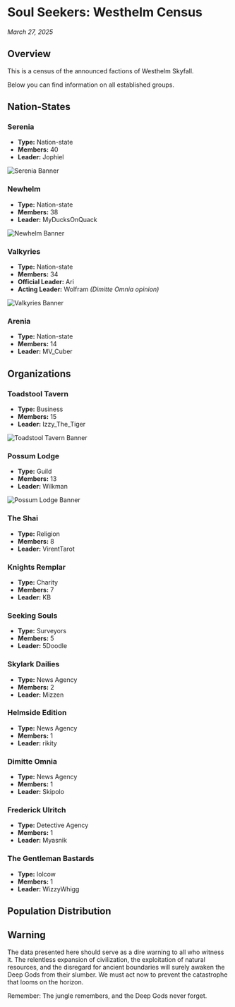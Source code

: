 # Soul Seekers: Westhelm Census

*March 27, 2025*

## Overview

This is a census of the announced factions of Westhelm Skyfall.

Below you can find information on all established groups.

## Nation-States

<div class="faction-entry">
<div class="faction-info">

### Serenia
- **Type:** Nation-state
- **Members:** 40
- **Leader:** Jophiel

</div>
<img src="assets/banners/serenia.png" alt="Serenia Banner" class="faction-banner">
</div>

<div class="faction-entry">
<div class="faction-info">

### Newhelm
- **Type:** Nation-state
- **Members:** 38
- **Leader:** MyDucksOnQuack

</div>
<img src="assets/banners/newhelm.png" alt="Newhelm Banner" class="faction-banner">
</div>

<div class="faction-entry">
<div class="faction-info">

### Valkyries
- **Type:** Nation-state
- **Members:** 34
- **Official Leader:** Ari
- **Acting Leader:** Wolfram *(Dimitte Omnia opinion)*

</div>
<img src="assets/banners/valkyries.png" alt="Valkyries Banner" class="faction-banner">
</div>

<div class="faction-entry">
<div class="faction-info">

### Arenia
- **Type:** Nation-state
- **Members:** 14
- **Leader:** MV_Cuber

</div>
</div>

## Organizations

<div class="faction-entry">
<div class="faction-info">

### Toadstool Tavern
- **Type:** Business
- **Members:** 15
- **Leader:** Izzy_The_Tiger

</div>
<img src="assets/banners/toadstool_tavern.png" alt="Toadstool Tavern Banner" class="faction-banner">
</div>

<div class="faction-entry">
<div class="faction-info">

### Possum Lodge
- **Type:** Guild
- **Members:** 13
- **Leader:** Wilkman

</div>
<img src="assets/banners/possum_lodge.png" alt="Possum Lodge Banner" class="faction-banner">
</div>

<div class="faction-entry">
<div class="faction-info">

### The Shai
- **Type:** Religion
- **Members:** 8
- **Leader:** VirentTarot

</div>
</div>

<div class="faction-entry">
<div class="faction-info">

### Knights Remplar
- **Type:** Charity
- **Members:** 7
- **Leader:** KB

</div>
</div>

### Seeking Souls
- **Type:** Surveyors
- **Members:** 5
- **Leader:** 5Doodle

### Skylark Dailies
- **Type:** News Agency
- **Members:** 2
- **Leader:** Mizzen

### Helmside Edition
- **Type:** News Agency
- **Members:** 1
- **Leader:** rikity

### Dimitte Omnia
- **Type:** News Agency
- **Members:** 1
- **Leader:** Skipolo

### Frederick Ulritch
- **Type:** Detective Agency
- **Members:** 1
- **Leader:** Myasnik

### The Gentleman Bastards
- **Type:** lolcow
- **Members:** 1
- **Leader:** WizzyWhigg

## Population Distribution

<div class="plotly-graph" data-plotly='{
    "data": [
        {
            "values": [40, 38, 34, 14, 15, 13, 8, 7, 5, 2, 1, 1, 1, 1],
            "labels": ["Serenia", "Newhelm", "Valkyries", "Arenia", "Toadstool Tavern", "Possum Lodge", "The Shai", "Knights Remplar", "Seeking Souls", "Skylark Dailies", "Helmside Edition", "Dimitte Omnia", "Frederick Ulritch", "The Gentleman Bastards"],
            "type": "pie",
            "name": "Member Distribution",
            "marker": {
                "colors": ["#8b4513", "#a0522d", "#cd853f", "#deb887", "#d2691e", "#b8860b", "#bc8f8f", "#d2b48c", "#f4a460", "#daa520", "#cd853f", "#d2691e", "#8b4513", "#a0522d"]
            }
        }
    ],
    "layout": {
        "title": "Population Distribution by Faction",
        "showlegend": true,
        "paper_bgcolor": "rgba(0,0,0,0)",
        "plot_bgcolor": "rgba(0,0,0,0)",
        "font": {
            "family": "Crimson Text, serif"
        }
    }
}'></div>

## Warning

The data presented here should serve as a dire warning to all who witness it. The relentless expansion of civilization, the exploitation of natural resources, and the disregard for ancient boundaries will surely awaken the Deep Gods from their slumber. We must act now to prevent the catastrophe that looms on the horizon.

Remember: The jungle remembers, and the Deep Gods never forget. 